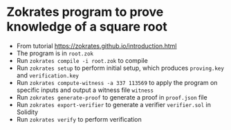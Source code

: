 # Zokrates program to prove knowledge of a square root

- From tutorial https://zokrates.github.io/introduction.html
- The program is in `root.zok`
- Run `zokrates compile -i root.zok` to compile
- Run `zokrates setup` to perform initial setup, which produces `proving.key` and `verification.key`
- Run `zokrates compute-witness -a 337 113569` to apply the program on specific inputs and output a witness file `witness`
- Run `zokrates generate-proof` to generate a proof in `proof.json` file
- Run `zokrates export-verifier` to generate a verifier `verifier.sol` in Solidity
- Run `zokrates verify` to perform verification
